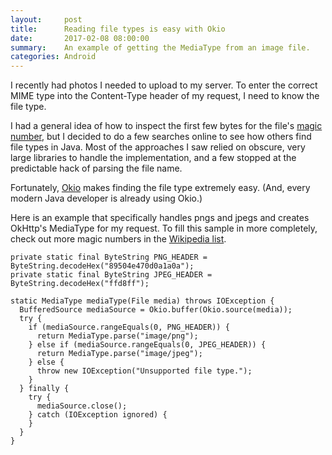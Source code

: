 ```yaml
---
layout:     post
title:      Reading file types is easy with Okio
date:       2017-02-08 08:00:00
summary:    An example of getting the MediaType from an image file.
categories: Android
---
```

I recently had photos I needed to upload to my server.
To enter the correct MIME type into the Content-Type header of my request, I need to know the file type.

I had a general idea of how to inspect the first few bytes for the file's [magic number](https://en.wikipedia.org/wiki/File_format#Magic_number), but I decided to do a few searches online to see how others find file types in Java.
Most of the approaches I saw relied on obscure, very large libraries to handle the implementation, and a few stopped at the predictable hack of parsing the file name.

Fortunately, [Okio](https://github.com/square/okio) makes finding the file type extremely easy. (And, every modern Java developer is already using Okio.)

Here is an example that specifically handles pngs and jpegs and creates OkHttp's MediaType for my request.
To fill this sample in more completely, check out more magic numbers in the [Wikipedia list](https://en.wikipedia.org/wiki/List_of_file_signatures).

~~~
private static final ByteString PNG_HEADER = ByteString.decodeHex("89504e470d0a1a0a");
private static final ByteString JPEG_HEADER = ByteString.decodeHex("ffd8ff");

static MediaType mediaType(File media) throws IOException {
  BufferedSource mediaSource = Okio.buffer(Okio.source(media));
  try {
    if (mediaSource.rangeEquals(0, PNG_HEADER)) {
      return MediaType.parse("image/png");
    } else if (mediaSource.rangeEquals(0, JPEG_HEADER)) {
      return MediaType.parse("image/jpeg");
    } else {
      throw new IOException("Unsupported file type.");
    }
  } finally {
    try {
      mediaSource.close();
    } catch (IOException ignored) {
    }
  }
}
~~~
